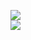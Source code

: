 [![](https://img.shields.io/badge/Made%20With-Github%20Spray-lightgrey.svg?style=for-the-badge&logo=github)](https://github.com/Annihil/github-spray#28568)  
[![](https://i.imgur.com/2DrTn0Z.gif)](https://github.com/Annihil/github-spray)